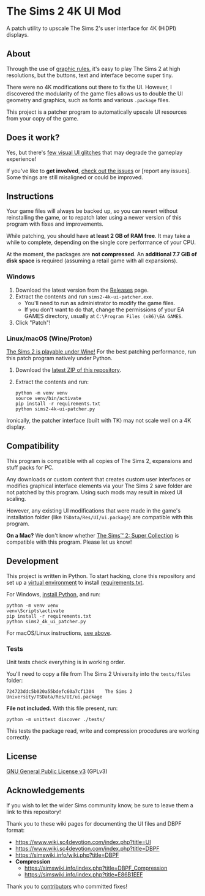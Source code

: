 # The Sims 2 4K UI Mod

A patch utility to upscale The Sims 2's user interface for 4K (HiDPI) displays.


## About

Through the use of [graphic rules], it's easy to play The Sims 2 at high
resolutions, but the buttons, text and interface become super tiny.

There were no 4K modifications out there to fix the UI. However, I discovered
the modularity of the game files allows us to double the UI geometry and graphics,
such as fonts and various `.package` files.

This project is a patcher program to automatically upscale UI resources from your copy of the game.

[graphic rules]: https://simswiki.info/wiki.php?title=Graphics_Rules_(for_The_Sims_2)


## Does it work?

Yes, but there's [few visual UI glitches] that may degrade the gameplay experience!

If you've like to **get involved**, [check out the issues] or [report any issues]. Some things are still misaligned or could be improved.

[few visual UI glitches]: https://github.com/lah7/sims2-4k-ui-mod/issues?q=is%3Aissue+is%3Aopen+label%3A%22visual+bug%22
[check out the issues]: https://github.com/lah7/sims2-4k-ui-mod/issues?q=is%3Aissue+is%3Aopen+label%3A%22visual+bug%22
[report any bugs]: https://github.com/lah7/sims2-4k-ui-mod/issues/new/choose


## Instructions

Your game files will always be backed up, so you can revert without reinstalling the game,
or to repatch later using a newer version of this program with fixes and improvements.

While patching, you should have **at least 2 GB of RAM free**. It may take
a while to complete, depending on the single core performance of your CPU.

At the moment, the packages are **not compressed**.
An **additional 7.7 GiB of disk space** is required
(assuming a retail game with all expansions).


### Windows

1. Download the latest version from the [Releases] page.
2. Extract the contents and run `sims2-4k-ui-patcher.exe`.
   * You'll need to run as administrator to modify the game files.
   * If you don't want to do that, change the permissions of your EA GAMES directory, usually at `C:\Program Files (x86)\EA GAMES`.
3. Click "Patch"!


### Linux/macOS (Wine/Proton)

[The Sims 2 is playable under Wine!] For the best patching performance,
run this patch program natively under Python.

1. Download the [latest ZIP of this repository](https://github.com/lah7/sims2-4k-ui-mod/archive/refs/heads/master.zip).

2. Extract the contents and run:

       python -m venv venv
       source venv/bin/activate
       pip install -r requirements.txt
       python sims2-4k-ui-patcher.py

Ironically, the patcher interface (built with TK) may not scale well on a 4K display.

[Releases]: https://github.com/lah7/sims2-4k-ui-mod/releases/latest
[The Sims 2 is playable under Wine!]: https://github.com/lah7/sims-2-wine-patches


## Compatibility

This program is compatible with all copies of The Sims 2, expansions and stuff
packs for PC.

Any downloads or custom content that creates custom user interfaces or modifies
graphical interface elements via your The Sims 2 save folder are not patched by
this program. Using such mods may result in mixed UI scaling.

However, any existing UI modifications that were made in the game's installation
folder (like `TSData/Res/UI/ui.package`) are compatible with this program.

**On a Mac?** We don't know whether [The Sims™ 2: Super Collection](https://apps.apple.com/us/app/the-sims-2-super-collection/id883782620?mt=12)
is compatible with this program. Please let us know!


## Development

This project is written in Python. To start hacking, clone this repository
 and set up a [virtual environment](https://docs.python.org/3/library/venv.html#creating-virtual-environments)
 to install [requirements.txt](requirements.txt).

For Windows, [install Python], and run:

    python -m venv venv
    venv\Scripts\activate
    pip install -r requirements.txt
    python sims2_4k_ui_patcher.py

For macOS/Linux instructions, [see above](#linuxmacos-wineproton).

[install Python]: https://www.python.org/downloads/windows/

### Tests

Unit tests check everything is in working order.

You'll need to copy a file from The Sims 2 University into the `tests/files` folder:

    724723ddc5b020a55bdefc60a7cf1304    The Sims 2 University/TSData/Res/UI/ui.package

**File not included.** With this file present, run:

    python -m unittest discover ./tests/

This tests the package read, write and compression procedures are working correctly.


## License

[GNU General Public License v3](LICENSE) (GPLv3)


## Acknowledgements

If you wish to let the wider Sims community know,
be sure to leave them a link to this repository!

Thank you to these wiki pages for documenting the UI files and DBPF format:

* <https://www.wiki.sc4devotion.com/index.php?title=UI>
* <https://www.wiki.sc4devotion.com/index.php?title=DBPF>
* <https://simswiki.info/wiki.php?title=DBPF>
* **Compression**
    * <https://simswiki.info/index.php?title=DBPF_Compression>
    * <https://simswiki.info/index.php?title=E86B1EEF>

Thank you to [contributors](https://github.com/lah7/sims2-4k-ui-mod/graphs/contributors) who committed fixes!
